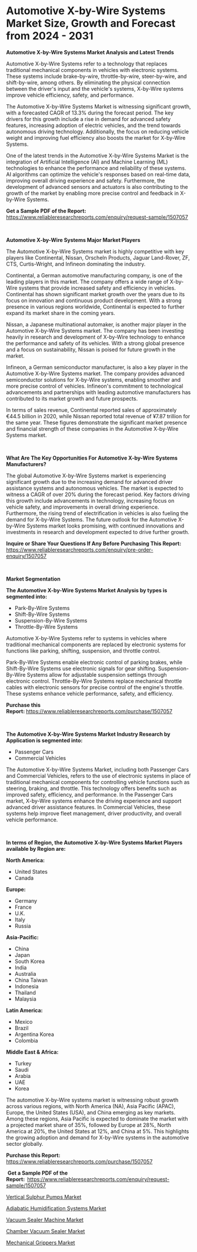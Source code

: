 <p><h1>Automotive X-by-Wire Systems Market Size, Growth and Forecast from 2024 - 2031</h1></p><p><strong>Automotive X-by-Wire Systems Market Analysis and Latest Trends</strong></p>
<p><p>Automotive X-by-Wire Systems refer to a technology that replaces traditional mechanical components in vehicles with electronic systems. These systems include brake-by-wire, throttle-by-wire, steer-by-wire, and shift-by-wire, among others. By eliminating the physical connection between the driver's input and the vehicle's systems, X-by-Wire systems improve vehicle efficiency, safety, and performance.</p><p>The Automotive X-by-Wire Systems Market is witnessing significant growth, with a forecasted CAGR of 13.3% during the forecast period. The key drivers for this growth include a rise in demand for advanced safety features, increasing adoption of electric vehicles, and the trend towards autonomous driving technology. Additionally, the focus on reducing vehicle weight and improving fuel efficiency also boosts the market for X-by-Wire Systems.</p><p>One of the latest trends in the Automotive X-by-Wire Systems Market is the integration of Artificial Intelligence (AI) and Machine Learning (ML) technologies to enhance the performance and reliability of these systems. AI algorithms can optimize the vehicle's responses based on real-time data, improving overall driving experience and safety. Furthermore, the development of advanced sensors and actuators is also contributing to the growth of the market by enabling more precise control and feedback in X-by-Wire Systems.</p></p>
<p><strong>Get a Sample PDF of the Report:&nbsp;</strong> <a href="https://www.reliableresearchreports.com/enquiry/request-sample/1507057">https://www.reliableresearchreports.com/enquiry/request-sample/1507057</a></p>
<p>&nbsp;</p>
<p><strong>Automotive X-by-Wire Systems Major Market Players</strong></p>
<p><p>The Automotive X-by-Wire Systems market is highly competitive with key players like Continental, Nissan, Orscheln Products, Jaguar Land-Rover, ZF, CTS, Curtis-Wright, and Infineon dominating the industry. </p><p>Continental, a German automotive manufacturing company, is one of the leading players in this market. The company offers a wide range of X-by-Wire systems that provide increased safety and efficiency in vehicles. Continental has shown significant market growth over the years due to its focus on innovation and continuous product development. With a strong presence in various regions worldwide, Continental is expected to further expand its market share in the coming years.</p><p>Nissan, a Japanese multinational automaker, is another major player in the Automotive X-by-Wire Systems market. The company has been investing heavily in research and development of X-by-Wire technology to enhance the performance and safety of its vehicles. With a strong global presence and a focus on sustainability, Nissan is poised for future growth in the market.</p><p>Infineon, a German semiconductor manufacturer, is also a key player in the Automotive X-by-Wire Systems market. The company provides advanced semiconductor solutions for X-by-Wire systems, enabling smoother and more precise control of vehicles. Infineon's commitment to technological advancements and partnerships with leading automotive manufacturers has contributed to its market growth and future prospects.</p><p>In terms of sales revenue, Continental reported sales of approximately €44.5 billion in 2020, while Nissan reported total revenue of ¥7.87 trillion for the same year. These figures demonstrate the significant market presence and financial strength of these companies in the Automotive X-by-Wire Systems market.</p></p>
<p>&nbsp;</p>
<p><strong>What Are The Key Opportunities For Automotive X-by-Wire Systems Manufacturers?</strong></p>
<p><p>The global Automotive X-by-Wire Systems market is experiencing significant growth due to the increasing demand for advanced driver assistance systems and autonomous vehicles. The market is expected to witness a CAGR of over 20% during the forecast period. Key factors driving this growth include advancements in technology, increasing focus on vehicle safety, and improvements in overall driving experience. Furthermore, the rising trend of electrification in vehicles is also fueling the demand for X-by-Wire Systems. The future outlook for the Automotive X-by-Wire Systems market looks promising, with continued innovations and investments in research and development expected to drive further growth.</p></p>
<p><strong>Inquire or Share Your Questions If Any Before Purchasing This Report:</strong> <a href="https://www.reliableresearchreports.com/enquiry/pre-order-enquiry/1507057">https://www.reliableresearchreports.com/enquiry/pre-order-enquiry/1507057</a></p>
<p>&nbsp;</p>
<p><strong>Market Segmentation</strong></p>
<p><strong>The Automotive X-by-Wire Systems Market Analysis by types is segmented into:</strong></p>
<p><ul><li>Park-By-Wire Systems</li><li>Shift-By-Wire Systems</li><li>Suspension-By-Wire Systems</li><li>Throttle-By-Wire Systems</li></ul></p>
<p><p>Automotive X-by-Wire Systems refer to systems in vehicles where traditional mechanical components are replaced by electronic systems for functions like parking, shifting, suspension, and throttle control. </p><p>Park-By-Wire Systems enable electronic control of parking brakes, while Shift-By-Wire Systems use electronic signals for gear shifting. Suspension-By-Wire Systems allow for adjustable suspension settings through electronic control. Throttle-By-Wire Systems replace mechanical throttle cables with electronic sensors for precise control of the engine's throttle. These systems enhance vehicle performance, safety, and efficiency.</p></p>
<p><strong>Purchase this Report:&nbsp;</strong><a href="https://www.reliableresearchreports.com/purchase/1507057">https://www.reliableresearchreports.com/purchase/1507057</a></p>
<p>&nbsp;</p>
<p><strong>The Automotive X-by-Wire Systems Market Industry Research by Application is segmented into:</strong></p>
<p><ul><li>Passenger Cars</li><li>Commercial Vehicles</li></ul></p>
<p><p>The Automotive X-by-Wire Systems Market, including both Passenger Cars and Commercial Vehicles, refers to the use of electronic systems in place of traditional mechanical components for controlling vehicle functions such as steering, braking, and throttle. This technology offers benefits such as improved safety, efficiency, and performance. In the Passenger Cars market, X-by-Wire systems enhance the driving experience and support advanced driver assistance features. In Commercial Vehicles, these systems help improve fleet management, driver productivity, and overall vehicle performance.</p></p>
<p>&nbsp;</p>
<p><strong>In terms of Region, the Automotive X-by-Wire Systems Market Players available by Region are:</strong></p>
<p>
    <p> <strong> North America: </strong>
        <ul>
            <li>United States</li>
            <li>Canada</li>
        </ul>
        </p> 
    <p> <strong> Europe: </strong>
        <ul>
            <li>Germany</li>
            <li>France</li>
            <li>U.K.</li>
            <li>Italy</li>
            <li>Russia</li>
        </ul>
        </p> 
    <p> <strong> Asia-Pacific: </strong>
        <ul>
            <li>China</li>
            <li>Japan</li>
            <li>South Korea</li>
            <li>India</li>
            <li>Australia</li>
            <li>China Taiwan</li>
            <li>Indonesia</li>
            <li>Thailand</li>
            <li>Malaysia</li>
        </ul>
        </p> 
    <p> <strong> Latin America: </strong>
        <ul>
            <li>Mexico</li>
            <li>Brazil</li>
            <li>Argentina Korea</li>
            <li>Colombia</li>
        </ul>
        </p> 
    <p> <strong> Middle East & Africa: </strong>
        <ul>
            <li>Turkey</li>
            <li>Saudi</li>
            <li>Arabia</li>
            <li>UAE</li>
            <li>Korea</li>
        </ul>
    </p>
    </p>
<p><p>The automotive X-by-Wire systems market is witnessing robust growth across various regions, with North America (NA), Asia Pacific (APAC), Europe, the United States (USA), and China emerging as key markets. Among these regions, Asia Pacific is expected to dominate the market with a projected market share of 35%, followed by Europe at 28%, North America at 20%, the United States at 12%, and China at 5%. This highlights the growing adoption and demand for X-by-Wire systems in the automotive sector globally.</p></p>
<p><strong>Purchase this Report: </strong><a href="https://www.reliableresearchreports.com/purchase/1507057">https://www.reliableresearchreports.com/purchase/1507057</a></p>
<p>&nbsp;<strong>Get a Sample PDF of the Report:&nbsp;&nbsp;</strong><a href="https://www.reliableresearchreports.com/enquiry/request-sample/1507057">https://www.reliableresearchreports.com/enquiry/request-sample/1507057</a></p>
<p><strong></strong></p>
<p><p><a href="https://medium.com/@rachelyoung56/vertical-sulphur-pumps-market-report-reveals-the-latest-trends-and-growth-opportunities-of-this-4fdb393cd777">Vertical Sulphur Pumps Market</a></p><p><a href="https://medium.com/@rachelyoung56/adiabatic-humidification-systems-market-competitive-analysis-market-trends-and-forecast-to-2031-052c5041a246">Adiabatic Humidification Systems Market</a></p><p><a href="https://medium.com/p/5006e794860f/edit">Vacuum Sealer Machine Market</a></p><p><a href="https://medium.com/p/3234ab82ee66/edit">Chamber Vacuum Sealer Market</a></p><p><a href="https://medium.com/@bethelokon998/mechanical-grippers-market-insights-into-market-cagr-market-trends-and-growth-strategies-df32744eca8e">Mechanical Grippers Market</a></p></p>